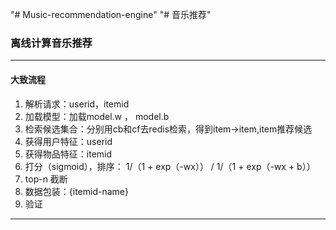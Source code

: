 "# Music-recommendation-engine" 
"# 音乐推荐"
### 离线计算音乐推荐
---
#### 大致流程
1. 解析请求：userid，itemid
2. 加载模型：加载model.w ， model.b
3. 检索候选集合：分别用cb和cf去redis检索，得到item->item,item推荐候选
4. 获得用户特征：userid
5. 获得物品特征：itemid
6. 打分（sigmoid），排序： 1/（1 + exp（-wx）） / 1/（1 + exp（-wx + b））
7. top-n 截断
8. 数据包装：{itemid-name}
9. 验证


---
#### 
